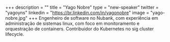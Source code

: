 +++
description = ""
title = "Yago Nobre"
type = "new-speaker"
twitter = "yagoyns"
linkedin = "https://br.linkedin.com/in/yagonobre"
image = "yago-nobre.jpg"
+++
Engenheiro de software no Nubank, com experiência em administração de sistemas linux, com foco em monitoramento e orquestração de containers. Contribuidor do Kubernetes no sig cluster lifecycle.